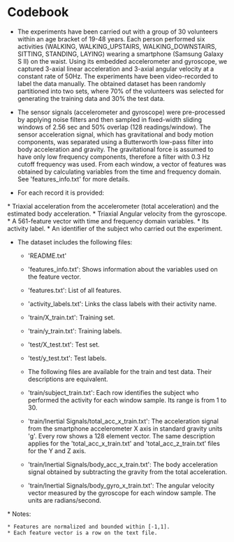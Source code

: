 <html>
<body>
<h1>Codebook</h1>

* The experiments have been carried out with a group of 30 volunteers within an age bracket of 19-48 years. Each person performed six activities (WALKING, WALKING_UPSTAIRS, WALKING_DOWNSTAIRS, SITTING, STANDING, LAYING) wearing a smartphone (Samsung Galaxy S II) on the waist. Using its embedded accelerometer and gyroscope, we captured 3-axial linear acceleration and 3-axial angular velocity at a constant rate of 50Hz. The experiments have been video-recorded to label the data manually. The obtained dataset has been randomly partitioned into two sets, where 70% of the volunteers was selected for generating the training data and 30% the test data. 

* The sensor signals (accelerometer and gyroscope) were pre-processed by applying noise filters and then sampled in fixed-width sliding windows of 2.56 sec and 50% overlap (128 readings/window). The sensor acceleration signal, which has gravitational and body motion components, was separated using a Butterworth low-pass filter into body acceleration and gravity. The gravitational force is assumed to have only low frequency components, therefore a filter with 0.3 Hz cutoff frequency was used. From each window, a vector of features was obtained by calculating variables from the time and frequency domain. See 'features_info.txt' for more details. 

* For each record it is provided:
<p>
    * Triaxial acceleration from the accelerometer (total acceleration) and the estimated body acceleration.
    * Triaxial Angular velocity from the gyroscope. 
    * A 561-feature vector with time and frequency domain variables. 
    * Its activity label. 
    * An identifier of the subject who carried out the experiment.

* The dataset includes the following files:

    * 'README.txt'
    
    * 'features_info.txt': Shows information about the variables used on the feature vector.
    
    * 'features.txt': List of all features.

    * 'activity_labels.txt': Links the class labels with their activity name.

    * 'train/X_train.txt': Training set.

    * 'train/y_train.txt': Training labels.

    * 'test/X_test.txt': Test set.

    * 'test/y_test.txt': Test labels.

    * The following files are available for the train and test data. Their descriptions are equivalent. 

    * 'train/subject_train.txt': Each row identifies the subject who performed the activity for each window sample. Its range is from 1 to 30. 

    * 'train/Inertial Signals/total_acc_x_train.txt': The acceleration signal from the smartphone accelerometer X axis in standard gravity units 'g'. Every row shows a 128 element vector. The same description applies for the 'total_acc_x_train.txt' and 'total_acc_z_train.txt' files for the Y and Z axis. 

    * 'train/Inertial Signals/body_acc_x_train.txt': The body acceleration signal obtained by subtracting the gravity from the total acceleration. 

    * 'train/Inertial Signals/body_gyro_x_train.txt': The angular velocity vector measured by the gyroscope for each window sample. The units are radians/second. 
</p>
* Notes: 

    * Features are normalized and bounded within [-1,1].
    * Each feature vector is a row on the text file.


</body>
</html>